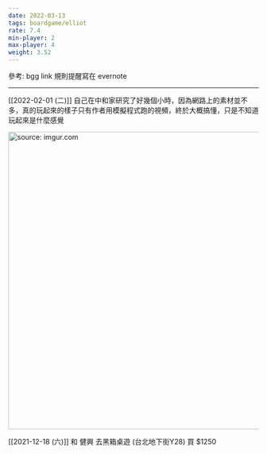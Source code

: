 ```yaml
---
date: 2022-03-13
tags: boardgame/elliot
rate: 7.4
min-player: 2
max-player: 4
weight: 3.52
---
```


參考: bgg link
規則提醒寫在 evernote

---


[[2022-02-01 (二)]] 自己在中和家研究了好幾個小時，因為網路上的素材並不多，真的玩起來的樣子只有作者用模擬程式跑的視頻，終於大概搞懂，只是不知道玩起來是什麼感覺

<a href="https://imgur.com/bZeSLbD"><img src="https://i.imgur.com/bZeSLbD.jpg" title="source: imgur.com" width="600px"/></a>

[[2021-12-18 (六)]] 和 健興 去黑箱桌遊 (台北地下街Y28) 買 $1250